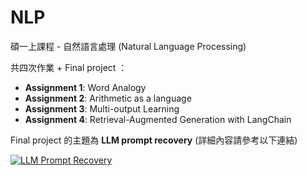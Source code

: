 # NLP

碩一上課程 - 自然語言處理 (Natural Language Processing)

共四次作業 + Final project ：
- **Assignment 1**: Word Analogy
- **Assignment 2**: Arithmetic as a language
- **Assignment 3**: Multi-output Learning
- **Assignment 4**: Retrieval-Augmented Generation with LangChain

Final project 的主題為 **LLM prompt recovery** (詳細內容請參考以下連結)

[![LLM Prompt Recovery](https://img.youtube.com/vi/QG2K1zp1BxY/0.jpg)](https://youtu.be/QG2K1zp1BxY "LLM Prompt Recovery")
